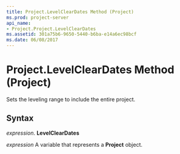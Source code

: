 ```yaml
---
title: Project.LevelClearDates Method (Project)
ms.prod: project-server
api_name:
- Project.Project.LevelClearDates
ms.assetid: 301a75b6-9650-5440-b6ba-e14a6ec98bcf
ms.date: 06/08/2017
---
```



# Project.LevelClearDates Method (Project)

Sets the leveling range to include the entire project.


## Syntax

 _expression_. **LevelClearDates**

 _expression_ A variable that represents a **Project** object.



